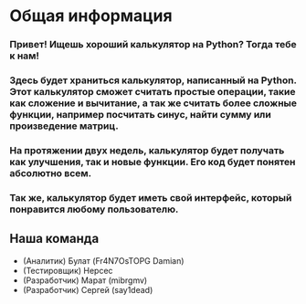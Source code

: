 # Общая информация
### Привет! Ищешь хороший калькулятор на Python? Тогда тебе к нам!
### Здесь будет храниться калькулятор, написанный на Python. Этот калькулятор сможет считать простые операции, такие как сложение и вычитание, а так же считать более сложные функции, например посчитать синус, найти сумму или произведение матриц.
### На протяжении двух недель, калькулятор будет получать как улучшения, так и новые функции. Его код будет понятен абсолютно всем.
### Так же, калькулятор будет иметь свой интерфейс, который понравится любому пользователю.

## Наша команда 
- (Аналитик) Булат (Fr4N7OsTOPG Damian)
- (Тестировщик) Нерсес
- (Разработчик) Марат (mibrgmv)
- (Разработчик) Сергей (say1dead)
